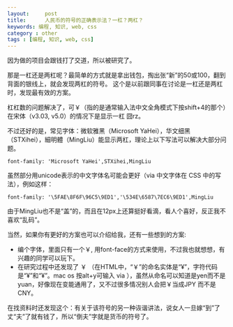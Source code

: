 ```yaml
---
layout:     post
title:      人民币的符号的正确表示法？一杠？两杠？
keywords: 编程, 知识, web, css
category : other
tags : [编程, 知识, web, css]
---
```


因为做的项目会跟钱打了交道，所以被研究了。

那是一杠还是两杠呢？最简单的方式就是拿出钱包，掏出张“新”的50或100，翻到背面的银线上，就会发现两杠的符号。
这个是以前跟同事在讨论是一杠还是两杠时，发现最有效的方案。

杠杠数的问题解决了，可￥（指的是通常输入法中文全角模式下按shift+4的那个）在宋体（v3.03, v5.0）的情况下是显示一杠 囧rz。

不过还好的是，常见字体：微软雅黑（Microsoft YaHei），华文细黑（STXihei），細明體（MingLiu）能显示两杠，理论上以下写法可以解决大部分问题。

    font-family: 'Microsoft YaHei',STXihei,MingLiu 

虽然部分用unicode表示的中文字体名可能会更好（via 中文字体在 CSS 中的写法），例如这样：

    font-family: '\5FAE\8F6F\96C5\9ED1','\534E\6587\7EC6\9ED1',MingLiu 

由于MingLiu也不是“盖”的，而且在12px上还算挺好看滴，看人个喜好，反正我不喜欢“乱码”。

当然，如果你有更好的方案也可以介绍给我，还有一些想到的方案:

* 编个字体，里面只有一个￥, 用font-face的方式来使用，不过我也就想想，有兴趣的同学可以玩下。
* 在研究过程中还发现了 ￥ （在HTML中，“￥”的命名实体是“&yen;”，字符代码是“&#165;”和“&#xA5;”。mac os 按alt+y可输入 via ），虽然从命名可以知道是yen而不是yuan，好像现在变能通用了，又不过很多情况别人会把￥当成JPY 而不是CNY。

在找资料时还发现这个：有关于该符号的另一种诙谐讲法，说女人一旦嫁“到”了丈“夫”了就有钱了，所以“倒夫”字就是货币的符号了。
